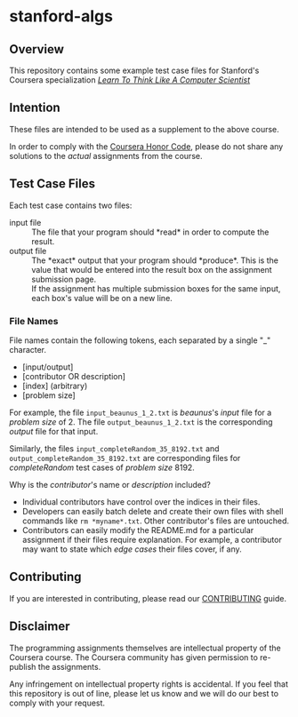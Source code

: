 # stanford-algs

## Overview

This repository contains some example test case files for Stanford's Coursera
specialization 
[_Learn To Think Like A Computer Scientist_](https://www.coursera.org/specializations/algorithms)

## Intention

These files are intended to be used as a supplement to the above course.

In order to comply with the 
[Coursera Honor Code](https://www.google.com/search?q=Coursera+Honor+Code),
please do not share any solutions to the _actual_ assignments from the course.

## Test Case Files

Each test case contains two files:
<dl>
  <dt>input file</dt>
  <dd>
    The file that your program should *read* in order to compute the result.
  </dd>
  <dt>output file</dt>
  <dd>
    The *exact* output that your program should *produce*.  This is the value 
    that would be entered into the result box on the assignment submission 
    page. 
  </dd>
  <dd>
    If the assignment has multiple submission boxes for the same input, each 
    box's value will be on a new line.  
  </dd>
</dl>

### File Names

File names contain the following tokens, each separated by a single "_" 
character.
* [input/output]
* [contributor OR description]
* [index] (arbitrary)
* [problem size]

For example, the file ```input_beaunus_1_2.txt``` is *beaunus*'s *input* file 
for a *problem size* of 2.  The file ```output_beaunus_1_2.txt``` is the 
corresponding *output* file for that input.  

Similarly, the files ```input_completeRandom_35_8192.txt``` and 
```output_completeRandom_35_8192.txt``` are corresponding files for 
*completeRandom* test cases of *problem size* 8192.

Why is the *contributor*'s name or *description* included?
* Individual contributors have control over the indices in their files.
* Developers can easily batch delete and create their own files with shell 
commands like ```rm *myname*.txt```.  Other contributor's files are untouched.
* Contributors can easily modify the README.md for a particular assignment if 
their files require explanation.  For example, a contributor may want to state 
which *edge cases* their files cover, if any.

## Contributing

If you are interested in contributing, please read our 
[CONTRIBUTING](CONTRIBUTING.md) guide.

## Disclaimer

The programming assignments themselves are intellectual property of the
Coursera course.  The Coursera community has given permission to re-publish 
the assignments.  

Any infringement on intellectual property rights is accidental.  If you feel 
that this repository is out of line, please let us know and we will do our 
best to comply with your request.